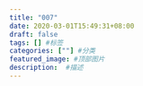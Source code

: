 ```yaml
---
title: "007"
date: 2020-03-01T15:49:31+08:00
draft: false
tags: [] #标签
categories: [""] #分类
featured_image: #顶部图片
description:  #描述
---
```


